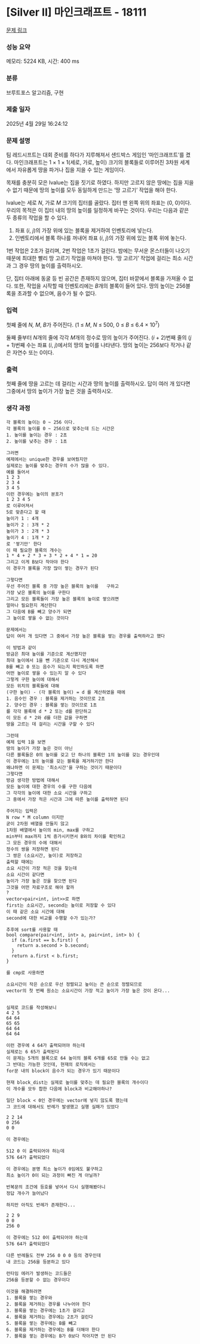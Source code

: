 # [Silver II] 마인크래프트 - 18111 

[문제 링크](https://www.acmicpc.net/problem/18111) 

### 성능 요약

메모리: 5224 KB, 시간: 400 ms

### 분류

브루트포스 알고리즘, 구현

### 제출 일자

2025년 4월 29일 16:24:12

### 문제 설명

<p>팀 레드시프트는 대회 준비를 하다가 지루해져서 샌드박스 게임인 ‘마인크래프트’를 켰다. 마인크래프트는 1 × 1 × 1(세로, 가로, 높이) 크기의 블록들로 이루어진 3차원 세계에서 자유롭게 땅을 파거나 집을 지을 수 있는 게임이다.</p>

<p>목재를 충분히 모은 lvalue는 집을 짓기로 하였다. 하지만 고르지 않은 땅에는 집을 지을 수 없기 때문에 땅의 높이를 모두 동일하게 만드는 ‘땅 고르기’ 작업을 해야 한다.</p>

<p>lvalue는 세로 <em>N</em>, 가로 <em>M</em> 크기의 집터를 골랐다. 집터 맨 왼쪽 위의 좌표는 (0, 0)이다. 우리의 목적은 이 집터 내의 땅의 높이를 일정하게 바꾸는 것이다. 우리는 다음과 같은 두 종류의 작업을 할 수 있다.</p>

<ol>
	<li>좌표 (<em>i</em>, <em>j</em>)의 가장 위에 있는 블록을 제거하여 인벤토리에 넣는다.</li>
	<li>인벤토리에서 블록 하나를 꺼내어 좌표 (<em>i</em>, <em>j</em>)의 가장 위에 있는 블록 위에 놓는다.</li>
</ol>

<p>1번 작업은 2초가 걸리며, 2번 작업은 1초가 걸린다. 밤에는 무서운 몬스터들이 나오기 때문에 최대한 빨리 땅 고르기 작업을 마쳐야 한다. ‘땅 고르기’ 작업에 걸리는 최소 시간과 그 경우 땅의 높이를 출력하시오.</p>

<p>단, 집터 아래에 동굴 등 빈 공간은 존재하지 않으며, 집터 바깥에서 블록을 가져올 수 없다. 또한, 작업을 시작할 때 인벤토리에는 <em>B</em>개의 블록이 들어 있다. 땅의 높이는 256블록을 초과할 수 없으며, 음수가 될 수 없다.</p>

### 입력 

 <p>첫째 줄에 <i>N, M</i>, <em>B</em>가 주어진다. (1 ≤ <em>M</em>, <em>N</em> ≤ 500, 0 ≤ <em>B</em> ≤ 6.4 × 10<sup>7</sup>)</p>

<p>둘째 줄부터 <i>N</i>개의 줄에 각각 <i>M</i>개의 정수로 땅의 높이가 주어진다. (<em>i </em>+ 2)번째 줄의 (<em>j </em>+ 1)번째 수는 좌표 (<em>i</em>,<em> j</em>)에서의 땅의 높이를 나타낸다. 땅의 높이는 256보다 작거나 같은 자연수 또는 0이다.</p>

### 출력 

 <p>첫째 줄에 땅을 고르는 데 걸리는 시간과 땅의 높이를 출력하시오. 답이 여러 개 있다면 그중에서 땅의 높이가 가장 높은 것을 출력하시오.</p>


### 생각 과정

``` N * M 개의 블록이 주어지는데
각 블록의 높이는 0 ~ 256 이다.
각 블록의 높이를 0 ~ 256으로 맞추는데 드는 시간은
1. 높이를 높이는 경우 : 2초
2. 높이를 낮추는 경우 : 1초

그러면
예제에서는 unique한 경우를 보여줬지만
실제로는 높이를 맞추는 경우의 수가 많을 수 있다.
예를 들어서
1 2 3
2 3 4
3 4 5
이런 경우에는 높이의 분포가
1 2 3 4 5
로 이루어져서
5로 맞춘다고 할 때
높이가 1 : 4개
높이가 2 : 3개 * 2
높이가 3 : 2개 * 3
높이가 4 : 1개 * 2
로 '쌓기만' 한다
이 때 필요한 블록의 개수는
1 * 4 + 2 * 3 + 3 * 2 + 4 * 1 = 20
그리고 이게 B보다 작아야 한다
이 경우가 블록을 가장 많이 쌓는 경우가 된다

그렇다면
우선 주어진 블록 중 가장 높은 블록의 높이를	구하고
가장 낮은 블록의 높이를 구한다
그리고 모든 블록들이 가장 높은 블록의 높이로 쌓으려면
얼마나 필요한지 계산한다
그 다음에 B를 빼고 양수가 되면
그 높이로 쌓을 수 없는 것이다

문제에서는
답이 여러 개 있다면 그 중에서 가장 높은 블록을 쌓는 경우를 출력하라고 했다

이 방법과 같이
방금은 최대 높이를 기준으로 계산했지만
최대 높이에서 1을 뺀 기준으로 다시 계산해서
B를 빼고 0 또는 음수가 되는지 확인하도록 하면
어떤 높이로 쌓을 수 있는지 알 수 있다
그렇게 구한 높이에 대해서
모든 위치의 블록들에 대해
(구한 높이) - (각 블록의 높이) = d 를 계산하였을 때에
1. 음수인 경우 : 블록을 제거하는 것이므로 2초
2. 양수인 경우 : 블록을 쌓는 것이므로 1초
를 각각 블록에 d * 2 또는 d를 판단하고
이 모든 d * 2와 d를 더한 값을 구하면
땅을 고르는 데 걸리는 시간을 구할 수 있다

그런데
예제 입력 1을 보면
땅의 높이가 가장 높은 것이 아닌
다른 블록들은 0의 높이를 갖고 단 하나의 블록만 1의 높이를 갖는 경우인데
이 경우에는 1의 높이를 갖는 블록을 제거하기만 한다
왜냐하면 이 문제는 '최소시간'을 구하는 것이기 때문이다
그렇다면
방금 생각한 방법에 대해서
모든 높이에 대한 경우의 수를 구한 다음에
그 각각의 높이에 대한 소요 시간을 구하고
그 중에서 가장 적은 시간과 그에 따른 높이를 출력하면 된다

주어지는 입력은
N row * M column 이지만
굳이 2차원 배열을 만들지 않고
1차원 배열에서 높이의 min, max를 구하고
min부터 max까지 1씩 증가시키면서 B와의 차이를 확인하고
그 모든 경우의 수에 대해서
정수의 쌍을 저장하면 된다
그 쌍은 (소요시간, 높이)로 저장하고
출력할 때에는
소요 시간이 가장 적은 것을 찾는데
소요 시간이 같다면
높이가 가장 높은 것을 찾으면 된다
그것을 어떤 자료구조로 해야 할까
?
vector<pair<int, int>>로 하면
first는 소요시간, second는 높이로 저장할 수 있다
이 때 같은 소요 시간에 대해
second에 대한 비교를 수행할 수가 있는가?

추후에 sort를 사용할 때
bool compare(pair<int, int> a, pair<int, int> b) {
  if (a.first == b.first) {
	return a.second > b.second;
  }
  return a.first < b.first;
}

를 cmp로 사용하면

소요시간이 작은 순으로 우선 정렬되고 높이는 큰 순으로 정렬되므로
vector의 첫 번째 원소는 소요시간이 가장 적고 높이가 가장 높은 것이 온다...


실제로 코드를 작성해보니
4 2 5
64 64
65 65
64 64
64 64

이런 경우에 4 64가 출력되어야 하는데
실제로는 6 65가 출력된다
이 문제는 5개의 블록으로 64 높이의 블록 6개를 65로 만들 수는 없고
그 반대는 가능한 것인데, 현재의 로직에서는
for문 내의 block이 음수가 되는 경우가 있기 때문이다

현재 block_dist는 실제로 높이를 맞추는 데 필요한 블록의 개수이다
이 개수를 모두 합한 다음에 block과 비교해야하나?

일단 block < 0인 경우에는 vector에 넣지 않도록 했는데
그 코드에 대해서도 반례가 발생했고 실행 실패가 있었다

2 2 14
0 256
0 0

이 경우에는

512 0 이 출력되어야 하는데
576 64가 출력되었다

이 경우에는 분명 최소 높이가 0임에도 불구하고
최소 높이가 0이 되는 과정이 빠진 게 아닐까?

반복문의 조건에 등호를 넣어서 다시 실행해봤더니
정답 개수가 늘어났다

하지만 아직도 반례가 존재한다...

2 2 9
0 0
256 0

이 경우에는 512 0이 출력되어야 하는데
576 64가 출력되었다

다른 반례들도 전부 256 0 0 0 등의 경우인데
내 코드는 256을 등분하고 있다

런타임 에러가 발생하는 코드들은
256을 등분할 수 없는 경우이다

이것을 해결하려면
1. 블록을 쌓는 경우와
2. 블록을 제거하는 경우를 나누어야 한다
3. 블록을 쌓는 경우에는 1초가 걸리고
4. 블록을 제거하는 경우에는 2초가 걸린다
5. 블록을 쌓는 경우에는 B를 빼고
6. 블록을 제거하는 경우에는 B를 더해야 한다
7. 블록을 쌓는 경우에는 B가 0보다 작아지면 안 된다

```
